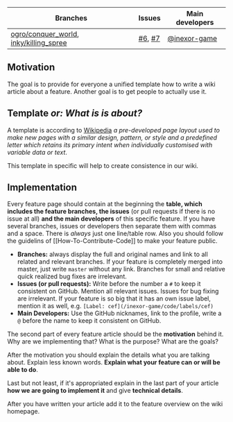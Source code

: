 Branches | Issues | Main developers
-------- | ------ | ---
[ogro/conquer_world](/inexor-game/code/tree/ogro/conqueror_world), [inky/killing_spree](/inexor-game/code/tree/inky/killing_spree) | [#6](/inexor-game/code/issues/6), [#7](/inexor-game/code/issues/7) | [@inexor-game](/inexor-game)

## Motivation
The goal is to provide for everyone a unified template how to write a wiki article about a feature. Another goal is to get people to actually use it.

## Template _or: **What is is about?**_  
A template is according to [Wikipedia](https://en.wikipedia.org/wiki/Template) _a pre-developed page layout used to make new pages with a similar design, pattern, or style and a predefined letter which retains its primary intent when individually customised with variable data or text_.  

This template in specific will help to create consistence in our wiki.

## Implementation
Every feature page should contain at the beginning the **table, which includes the feature branches, the issues** (or pull requests if there is no issue at all) **and the main developers** of this specific feature. If you have several branches, issues or developers then separate them with commas and a space. There is _always_ just one line/table row. Also you should follow the guidelins of [[How-To-Contribute-Code]] to make your feature public.

* **Branches:** always display the full and original names and link to all related and relevant branches. If your feature is completely merged into master, just write `master` without any link. Branches for small and relative quick realized bug fixes are irrelevant.
* **Issues (or pull requests):** Write before the number a `#` to keep it consistent on GitHub. Mention all relevant issues. Issues for bug fixing are irrelevant. If your feature is so big that it has an own issue label, mention it as well, e.g. `[Label: cef](/inexor-game/code/labels/cef)`
* **Main Developers:** Use the GitHub nicknames, link to the profile, write a `@` before the name to keep it consistent on GitHub.

The second part of every feature article should be the **motivation** behind it. Why are we implementing that? What is the purpose? What are the goals?

After the motivation you should explain the details what you are talking about. Explain less known words. **Explain what your feature can or will be able to do**.

Last but not least, if it's appropriated explain in the last part of your article **how we are going to implement it** and give **technical details**.

After you have written your article add it to the feature overview on the wiki homepage.


